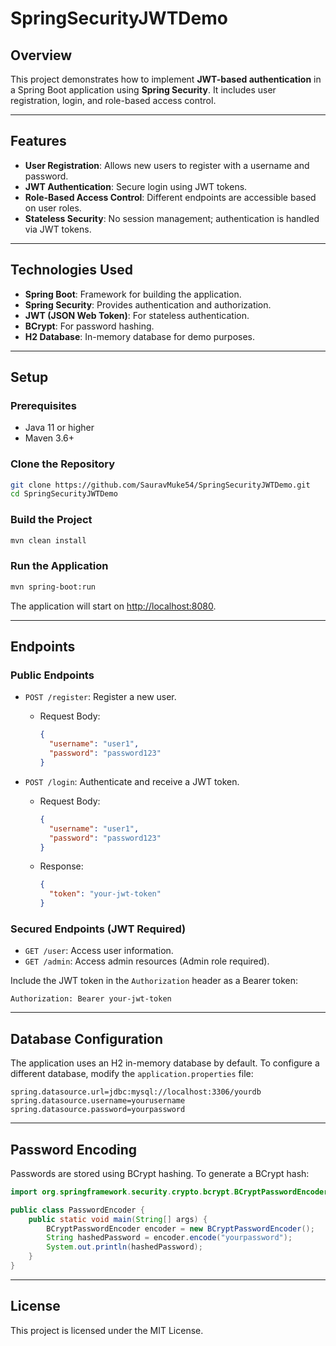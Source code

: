 # SpringSecurityJWTDemo

## Overview

This project demonstrates how to implement **JWT-based authentication** in a Spring Boot application using **Spring Security**. It includes user registration, login, and role-based access control.

---

## Features

* **User Registration**: Allows new users to register with a username and password.
* **JWT Authentication**: Secure login using JWT tokens.
* **Role-Based Access Control**: Different endpoints are accessible based on user roles.
* **Stateless Security**: No session management; authentication is handled via JWT tokens.

---

## Technologies Used

* **Spring Boot**: Framework for building the application.
* **Spring Security**: Provides authentication and authorization.
* **JWT (JSON Web Token)**: For stateless authentication.
* **BCrypt**: For password hashing.
* **H2 Database**: In-memory database for demo purposes.

---

## Setup

### Prerequisites

* Java 11 or higher
* Maven 3.6+

### Clone the Repository

```bash
git clone https://github.com/SauravMuke54/SpringSecurityJWTDemo.git
cd SpringSecurityJWTDemo
```

### Build the Project

```bash
mvn clean install
```

### Run the Application

```bash
mvn spring-boot:run
```

The application will start on [http://localhost:8080](http://localhost:8080).

---

## Endpoints

### Public Endpoints

* `POST /register`: Register a new user.

  * Request Body:

    ```json
    {
      "username": "user1",
      "password": "password123"
    }
    ```
* `POST /login`: Authenticate and receive a JWT token.

  * Request Body:

    ```json
    {
      "username": "user1",
      "password": "password123"
    }
    ```
  * Response:

    ```json
    {
      "token": "your-jwt-token"
    }
    ```

### Secured Endpoints (JWT Required)

* `GET /user`: Access user information.
* `GET /admin`: Access admin resources (Admin role required).

Include the JWT token in the `Authorization` header as a Bearer token:

```
Authorization: Bearer your-jwt-token
```

---

## Database Configuration

The application uses an H2 in-memory database by default. To configure a different database, modify the `application.properties` file:

```properties
spring.datasource.url=jdbc:mysql://localhost:3306/yourdb
spring.datasource.username=yourusername
spring.datasource.password=yourpassword
```

---

## Password Encoding

Passwords are stored using BCrypt hashing. To generate a BCrypt hash:

```java
import org.springframework.security.crypto.bcrypt.BCryptPasswordEncoder;

public class PasswordEncoder {
    public static void main(String[] args) {
        BCryptPasswordEncoder encoder = new BCryptPasswordEncoder();
        String hashedPassword = encoder.encode("yourpassword");
        System.out.println(hashedPassword);
    }
}
```

---

## License

This project is licensed under the MIT License.
